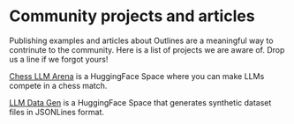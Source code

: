 # Community projects and articles

Publishing examples and articles about Outlines are a meaningful way to contrinute to the community. Here is a list of projects we are aware of. Drop us a line if we forgot yours!

[Chess LLM Arena](https://huggingface.co/spaces/mlabonne/chessllm) is a HuggingFace Space where you can make LLMs compete in a chess match.

[LLM Data Gen](https://huggingface.co/spaces/lhoestq/LLM_DataGen) is a HuggingFace Space that generates synthetic dataset files in JSONLines format.
